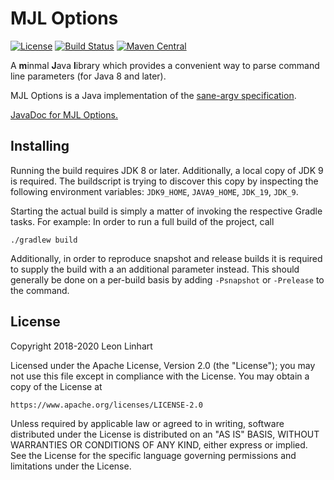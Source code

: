 # MJL Options

[![License](https://img.shields.io/badge/license-Apache%202.0-yellowgreen.svg?style=flat-square)](https://github.com/TheMrMilchmann/MJLOptions/blob/master/LICENSE)
[![Build Status](https://img.shields.io/travis/TheMrMilchmann/MJLOptions/master.svg?style=flat-square)](https://travis-ci.org/TheMrMilchmann/MJLOptions)
[![Maven Central](https://img.shields.io/maven-central/v/com.github.themrmilchmann.mjl/mjl-options.svg?style=flat-square&label=maven%20central)](https://maven-badges.herokuapp.com/maven-central/com.github.themrmilchmann.mjl/mjl-options)

A **m**inmal **J**ava **l**ibrary which provides a convenient way to parse command line parameters (for Java 8 and
later).

MJL Options is a Java implementation of the [sane-argv specification](https://github.com/TheMrMilchmann/sane-argv/).

[JavaDoc for MJL Options.](https://themrmilchmann.github.io/MJLOptions/)


## Installing

Running the build requires JDK 8 or later. Additionally, a local copy of JDK 9 is required. The buildscript is trying to
discover this copy by inspecting the following environment variables: `JDK9_HOME`, `JAVA9_HOME`, `JDK_19`, `JDK_9`.

Starting the actual build is simply a matter of invoking the respective Gradle tasks. For example: In order to run a
full build of the project, call

    ./gradlew build

Additionally, in order to reproduce snapshot and release builds it is required to supply the build with a an additional
parameter instead. This should generally be done on a per-build basis by adding `-Psnapshot` or `-Prelease` to the
command.


## License

Copyright 2018-2020 Leon Linhart

Licensed under the Apache License, Version 2.0 (the "License");
you may not use this file except in compliance with the License.
You may obtain a copy of the License at

    https://www.apache.org/licenses/LICENSE-2.0

Unless required by applicable law or agreed to in writing, software
distributed under the License is distributed on an "AS IS" BASIS,
WITHOUT WARRANTIES OR CONDITIONS OF ANY KIND, either express or implied.
See the License for the specific language governing permissions and
limitations under the License.